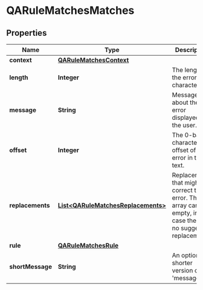 

# QARuleMatchesMatches

## Properties

Name | Type | Description | Notes
------------ | ------------- | ------------- | -------------
**context** | [**QARuleMatchesContext**](QARuleMatchesContext.md) |  | 
**length** | **Integer** | The length of the error in characters. | 
**message** | **String** | Message about the error displayed to the user. | 
**offset** | **Integer** | The 0-based character offset of the error in the text. | 
**replacements** | [**List&lt;QARuleMatchesReplacements&gt;**](QARuleMatchesReplacements.md) | Replacements that might correct the error. The array can be empty, in this case there is no suggested replacement. | 
**rule** | [**QARuleMatchesRule**](QARuleMatchesRule.md) |  |  [optional]
**shortMessage** | **String** | An optional shorter version of &#39;message&#39;. |  [optional]



